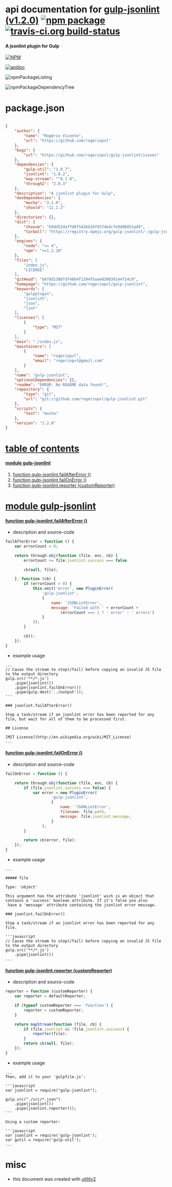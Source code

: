# api documentation for  [gulp-jsonlint (v1.2.0)](https://github.com/rogeriopvl/gulp-jsonlint)  [![npm package](https://img.shields.io/npm/v/npmdoc-gulp-jsonlint.svg?style=flat-square)](https://www.npmjs.org/package/npmdoc-gulp-jsonlint) [![travis-ci.org build-status](https://api.travis-ci.org/npmdoc/node-npmdoc-gulp-jsonlint.svg)](https://travis-ci.org/npmdoc/node-npmdoc-gulp-jsonlint)
#### A jsonlint plugin for Gulp

[![NPM](https://nodei.co/npm/gulp-jsonlint.png?downloads=true)](https://www.npmjs.com/package/gulp-jsonlint)

[![apidoc](https://npmdoc.github.io/node-npmdoc-gulp-jsonlint/build/screenCapture.buildNpmdoc.browser._2Fhome_2Ftravis_2Fbuild_2Fnpmdoc_2Fnode-npmdoc-gulp-jsonlint_2Ftmp_2Fbuild_2Fapidoc.html.png)](https://npmdoc.github.io/node-npmdoc-gulp-jsonlint/build/apidoc.html)

![npmPackageListing](https://npmdoc.github.io/node-npmdoc-gulp-jsonlint/build/screenCapture.npmPackageListing.svg)

![npmPackageDependencyTree](https://npmdoc.github.io/node-npmdoc-gulp-jsonlint/build/screenCapture.npmPackageDependencyTree.svg)



# package.json

```json

{
    "author": {
        "name": "Rogério Vicente",
        "url": "https://github.com/rogeriopvl"
    },
    "bugs": {
        "url": "https://github.com/rogeriopvl/gulp-jsonlint/issues"
    },
    "dependencies": {
        "gulp-util": "3.0.7",
        "jsonlint": "1.6.2",
        "map-stream": "^0.1.0",
        "through2": "2.0.3"
    },
    "description": "A jsonlint plugin for Gulp",
    "devDependencies": {
        "mocha": "3.2.0",
        "should": "11.1.2"
    },
    "directories": {},
    "dist": {
        "shasum": "b9dd52daffd0f5426d16f657dedcfe9d86851ad9",
        "tarball": "https://registry.npmjs.org/gulp-jsonlint/-/gulp-jsonlint-1.2.0.tgz"
    },
    "engines": {
        "node": ">= 4",
        "npm": ">=1.2.10"
    },
    "files": [
        "index.js",
        "LICENSE"
    ],
    "gitHead": "b87dd1388fdf48b4f1294fbaae030030144714c9",
    "homepage": "https://github.com/rogeriopvl/gulp-jsonlint",
    "keywords": [
        "gulpplugin",
        "jsonlint",
        "json",
        "lint"
    ],
    "licenses": [
        {
            "type": "MIT"
        }
    ],
    "main": "./index.js",
    "maintainers": [
        {
            "name": "rogeriopvl",
            "email": "rogeriopvl@gmail.com"
        }
    ],
    "name": "gulp-jsonlint",
    "optionalDependencies": {},
    "readme": "ERROR: No README data found!",
    "repository": {
        "type": "git",
        "url": "git://github.com/rogeriopvl/gulp-jsonlint.git"
    },
    "scripts": {
        "test": "mocha"
    },
    "version": "1.2.0"
}
```



# <a name="apidoc.tableOfContents"></a>[table of contents](#apidoc.tableOfContents)

#### [module gulp-jsonlint](#apidoc.module.gulp-jsonlint)
1.  [function <span class="apidocSignatureSpan">gulp-jsonlint.</span>failAfterError ()](#apidoc.element.gulp-jsonlint.failAfterError)
1.  [function <span class="apidocSignatureSpan">gulp-jsonlint.</span>failOnError ()](#apidoc.element.gulp-jsonlint.failOnError)
1.  [function <span class="apidocSignatureSpan">gulp-jsonlint.</span>reporter (customReporter)](#apidoc.element.gulp-jsonlint.reporter)



# <a name="apidoc.module.gulp-jsonlint"></a>[module gulp-jsonlint](#apidoc.module.gulp-jsonlint)

#### <a name="apidoc.element.gulp-jsonlint.failAfterError"></a>[function <span class="apidocSignatureSpan">gulp-jsonlint.</span>failAfterError ()](#apidoc.element.gulp-jsonlint.failAfterError)
- description and source-code
```javascript
failAfterError = function () {
    var errorCount = 0;

    return through.obj(function (file, enc, cb) {
        errorCount += file.jsonlint.success === false

        cb(null, file);

    }, function (cb) {
        if (errorCount > 0) {
            this.emit('error', new PluginError(
                'gulp-jsonlint',
                {
                    name: 'JSONLintError',
                    message: 'Failed with ' + errorCount +
                        (errorCount === 1 ? ' error' : ' errors')
                }
            ));
        }

        cb();
    });
}
```
- example usage
```shell
...
// Cause the stream to stop(/fail) before copying an invalid JS file to the output directory
gulp.src('**/*.js')
	.pipe(jsonlint())
	.pipe(jsonlint.failOnError())
	.pipe(gulp.dest('../output'));
'''

### jsonlint.failAfterError()

Stop a task/stream if an jsonlint error has been reported for any file, but wait for all of them to be processed first.

## License

[MIT License](http://en.wikipedia.org/wiki/MIT_License)
...
```

#### <a name="apidoc.element.gulp-jsonlint.failOnError"></a>[function <span class="apidocSignatureSpan">gulp-jsonlint.</span>failOnError ()](#apidoc.element.gulp-jsonlint.failOnError)
- description and source-code
```javascript
failOnError = function () {

    return through.obj(function (file, enc, cb) {
        if (file.jsonlint.success === false) {
            var error = new PluginError(
                    'gulp-jsonlint',
                    {
                        name: 'JSONLintError',
                        filename: file.path,
                        message: file.jsonlint.message,
                    }
                );
        }

        return cb(error, file);
    });
}
```
- example usage
```shell
...

##### file

Type: 'object'

This argument has the attribute 'jsonlint' wich is an object that contains a 'success' boolean attribute. If it's false you also
 have a 'message' attribute containing the jsonlint error message.

### jsonlint.failOnError()

Stop a task/stream if an jsonlint error has been reported for any file.

'''javascript
// Cause the stream to stop(/fail) before copying an invalid JS file to the output directory
gulp.src('**/*.js')
	.pipe(jsonlint())
...
```

#### <a name="apidoc.element.gulp-jsonlint.reporter"></a>[function <span class="apidocSignatureSpan">gulp-jsonlint.</span>reporter (customReporter)](#apidoc.element.gulp-jsonlint.reporter)
- description and source-code
```javascript
reporter = function (customReporter) {
    var reporter = defaultReporter;

    if (typeof customReporter === 'function') {
        reporter = customReporter;
    }

    return mapStream(function (file, cb) {
        if (file.jsonlint && !file.jsonlint.success) {
            reporter(file);
        }
        return cb(null, file);
    });
}
```
- example usage
```shell
...
Then, add it to your 'gulpfile.js':

'''javascript
var jsonlint = require("gulp-jsonlint");

gulp.src("./src/*.json")
    .pipe(jsonlint())
    .pipe(jsonlint.reporter());
'''

Using a custom reporter:

'''javascript
var jsonlint = require('gulp-jsonlint');
var gutil = require('gulp-util');
...
```



# misc
- this document was created with [utility2](https://github.com/kaizhu256/node-utility2)
